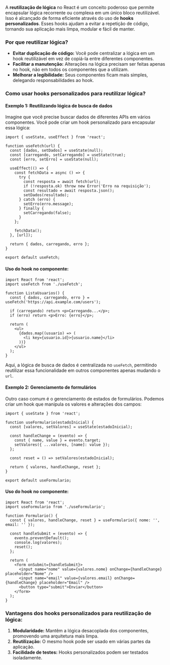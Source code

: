 A **reutilização de lógica** no React é um conceito poderoso que permite encapsular lógica recorrente ou complexa em um único bloco reutilizável. Isso é alcançado de forma eficiente através do uso de **hooks personalizados**. Esses hooks ajudam a evitar a repetição de código, tornando sua aplicação mais limpa, modular e fácil de manter.

### Por que reutilizar lógica?

- **Evitar duplicação de código:** Você pode centralizar a lógica em um hook reutilizável em vez de copiá-la entre diferentes componentes.
- **Facilitar a manutenção:** Alterações na lógica precisam ser feitas apenas no hook, não em todos os componentes que a utilizam.
- **Melhorar a legibilidade:** Seus componentes ficam mais simples, delegando responsabilidades ao hook.

### Como usar hooks personalizados para reutilizar lógica?

#### Exemplo 1: Reutilizando lógica de busca de dados

Imagine que você precise buscar dados de diferentes APIs em vários componentes. Você pode criar um hook personalizado para encapsular essa lógica:

```
import { useState, useEffect } from 'react';

function useFetch(url) {
  const [dados, setDados] = useState(null);
  const [carregando, setCarregando] = useState(true);
  const [erro, setErro] = useState(null);

  useEffect(() => {
    const fetchData = async () => {
      try {
        const resposta = await fetch(url);
        if (!resposta.ok) throw new Error('Erro na requisição');
        const resultado = await resposta.json();
        setDados(resultado);
      } catch (erro) {
        setErro(erro.message);
      } finally {
        setCarregando(false);
      }
    };

    fetchData();
  }, [url]);

  return { dados, carregando, erro };
}

export default useFetch;
```

#### Uso do hook no componente:

```
import React from 'react';
import useFetch from './useFetch';

function ListaUsuarios() {
  const { dados, carregando, erro } = useFetch('https://api.example.com/users');

  if (carregando) return <p>Carregando...</p>;
  if (erro) return <p>Erro: {erro}</p>;

  return (
    <ul>
      {dados.map((usuario) => (
        <li key={usuario.id}>{usuario.name}</li>
      ))}
    </ul>
  );
}
```

Aqui, a lógica de busca de dados é centralizada no `useFetch`, permitindo reutilizar essa funcionalidade em outros componentes apenas mudando o `url`.

#### Exemplo 2: Gerenciamento de formulários

Outro caso comum é o gerenciamento de estados de formulários. Podemos criar um hook que manipula os valores e alterações dos campos:

```
import { useState } from 'react';

function useFormulario(estadoInicial) {
  const [valores, setValores] = useState(estadoInicial);

  const handleChange = (evento) => {
    const { name, value } = evento.target;
    setValores({ ...valores, [name]: value });
  };

  const reset = () => setValores(estadoInicial);

  return { valores, handleChange, reset };
}

export default useFormulario;
```

#### Uso do hook no componente:

```
import React from 'react';
import useFormulario from './useFormulario';

function Formulario() {
  const { valores, handleChange, reset } = useFormulario({ nome: '', email: '' });

  const handleSubmit = (evento) => {
    evento.preventDefault();
    console.log(valores);
    reset();
  };

  return (
    <form onSubmit={handleSubmit}>
      <input name="nome" value={valores.nome} onChange={handleChange} placeholder="Nome" />
      <input name="email" value={valores.email} onChange={handleChange} placeholder="Email" />
      <button type="submit">Enviar</button>
    </form>
  );
}
```

### Vantagens dos hooks personalizados para reutilização de lógica:

1. **Modularidade:** Mantêm a lógica desacoplada dos componentes, promovendo uma arquitetura mais limpa.
2. **Reutilização:** O mesmo hook pode ser usado em várias partes da aplicação.
3. **Facilidade de testes:** Hooks personalizados podem ser testados isoladamente.

